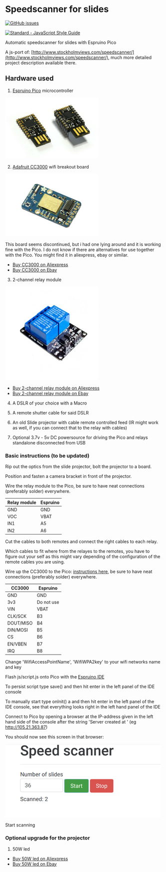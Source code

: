 # Speedscanner for slides
[![GitHub issues](https://img.shields.io/github/issues/marcusasplund/diascanner.svg)](https://github.com/marcusasplund/diascanner/issues)

[![Standard - JavaScript Style Guide](https://cdn.rawgit.com/feross/standard/master/badge.svg)](https://github.com/feross/standard)

Automatic speedscanner for slides with Espruino Pico

A js-port of: [http://www.stockholmviews.com/speedscanner/](http://www.stockholmviews.com/speedscanner/),
much more detailed project description available there. 

## Hardware used

1. [Espruino Pico](http://www.espruino.com/Pico) microcontroller

  ![Espruino Pico](/illustrations/Pico_angled.jpg)

2. [Adafruit CC3000](https://learn.adafruit.com/adafruit-cc3000-wifi/cc3000-breakout) wifi breakout board
  
  ![CC3000 Adafruit](/illustrations/CC3000_adafruit.jpg)
  
  This board seems discontinued, but i had one lying around and it is working fine with the Pico. I do not know if there are   alternatives for use together with the Pico. You might find it in aliexpress, ebay or similar.
  
  * [Buy CC3000 on Aliexpress](https://www.aliexpress.com/wholesale?SearchText=CC3000+wifi)
  * [Buy CC3000 on Ebay](http://www.ebay.com/sch/i.html?_nkw=CC3000+wifi)

3. 2-channel relay module

  ![2-channel relay module](/illustrations/relay.jpg)
  * [Buy 2-channel relay module on Aliexpress](https://www.aliexpress.com/wholesale?SearchText=2-channel+relay+module)
  * [Buy 2-channel relay module on Ebay](http://www.ebay.com/sch/i.html?_nkw=2+channel+relay+module)

4. A DSLR of your choice with a Macro

5. A remote shutter cable for said DSLR

6. An old Slide projector with cable remote controlled feed (IR might work as well, if you can connect that to the relay with cables)

7. Optional 3.7v - 5v DC powersource for driving the Pico and relays standalone disconnected from USB

### Basic instructions (to be updated)

Rip out the optics from the slide projector, bolt the projector to a board.

Position and fasten a camera bracket in front of the projector.

Wire the relay module to the Pico, be sure to have neat connections (preferably solder) everywhere.

| Relay module | Espruino |
| ------------ | -------- |
| GND          | GND      |
| VOC          | VBAT     |
| IN1          | A5       |
| IN2          | A6       |

Cut the cables to both remotes and connect the right cables to each relay.

Which cables to fit where from the relayes to the remotes, you have to figure out your self as this might vary depending of
the configuration of the remote cables you are using.

Wire up the CC3000 to the Pico: [instructions here](http://www.espruino.com/CC3000),
be sure to have neat connections (preferably solder) everywhere.

| CC3000    | Espruino   |
| --------- | ---------- |
| GND       | GND        |
| 3v3       | Do not use |
| VIN       | VBAT       |
| CLK/SCK   | B3         |
| DOUT/MISO | B4         |
| DIN/MOSI  | B5         |
| CS        | B6         |
| EN/VBEN   | B7         |
| IRQ       | B8         |

Change 'WifiAccessPointName', 'WifiWPA2key' to your wifi networks name and key

Flash js/script.js onto Pico with the [Espruino IDE](http://www.espruino.com/Web+IDE)

To persist script type save() and then hit enter in the left panel of the IDE console

To manually start type onInit() a and then hit enter in the left panel of the IDE console, see that everything looks right in the left hand panel of the IDE

Connect to Pico by opening a browser at the IP-address given in the left hand side of the 
console after the string 'Server created at ' (eg http://105.21.363.87)

You should now see this screen in that browser:

![Espruino Pico](/illustrations/screen.png)

Start scanning
### Optional upgrade for the projector
1. 50W led

  * [Buy 50W led on Aliexpress](https://www.aliexpress.com/wholesale?SearchText=50w+led+chip)
  * [Buy 50W led on Ebay](http://www.ebay.com/sch/i.html?_nkw=50w+led+chip)
